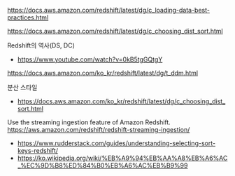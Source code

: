 https://docs.aws.amazon.com/redshift/latest/dg/c_loading-data-best-practices.html

https://docs.aws.amazon.com/redshift/latest/dg/c_choosing_dist_sort.html

Redshift의 역사(DS, DC)
- https://www.youtube.com/watch?v=0kB5tgGQtgY

https://docs.aws.amazon.com/ko_kr/redshift/latest/dg/t_ddm.html

분산 스타일
- https://docs.aws.amazon.com/ko_kr/redshift/latest/dg/c_choosing_dist_sort.html

Use the streaming ingestion feature of Amazon Redshift.
https://aws.amazon.com/redshift/redshift-streaming-ingestion/


- https://www.rudderstack.com/guides/understanding-selecting-sort-keys-redshift/
- https://ko.wikipedia.org/wiki/%EB%A9%94%EB%AA%A8%EB%A6%AC_%EC%9D%B8%ED%84%B0%EB%A6%AC%EB%B9%99